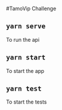 #TamoVip Challenge

## `yarn serve`

To run the api

## `yarn start`

To start the app

## `yarn test`

To start the tests
